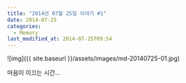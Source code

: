 ```yaml
---
title: "2014년 07월 25일 이야기 #1"
date: 2014-07-25
categories:
  - Memory
last_modified_at: 2014-07-25T09:54
---
```


![img]({{ site.baseurl }}/assets/images/md-20140725-01.jpg)

마음이 이끄는 시간...